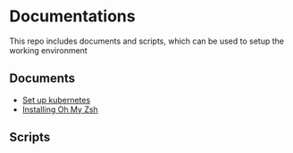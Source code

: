 # Documentations

This repo includes documents and scripts, which can be used to setup the working environment


## Documents
- [Set up kubernetes](docs/k8s-setting.md)
- [Installing Oh My Zsh ](docs/setup-oh-my-zsh.md)


## Scripts